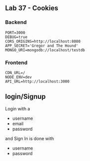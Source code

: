 ## Lab 37 - Cookies 


### Backend 
```
PORT=3000
DEBUG=true
CORS_ORIGINS=http://localhost:8080
APP_SECRET='Gregor and The Hound'
MONGO_URI=mongodb://localhost/testdb
```

### Frontend

```
CDN_URL=/
NODE_ENV=dev
API_URL=http://localhost:3000
```

## login/Signup

Login with a 
* username
* email
* password

and Sign In is done with 
* username
* password